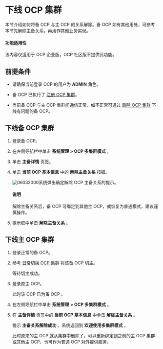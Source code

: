 # 下线 OCP 集群

本节介绍如何将备 OCP 与主 OCP 的关系解除。备 OCP 如有其他用处，可参考本节先解除主备关系，再用作其他业务实现。

<main id="notice" type='notice'>
<h4>功能适用性</h4>
<p>该内容仅适用于 OCP 企业版，OCP 社区版不提供此功能。</p>
</main>

## 前提条件

* 请确保当前登录 OCP 的用户为 **ADMIN** 角色。

* 备 OCP 已执行了 [注册 OCP 集群](../300.ocp-multi-cluster-mode/200.register-an-ocp-cluster.md)。

* 当前备 OCP 与主 OCP 集群间通信正常，如不正常可通过 [删除 OCP 集群](../300.ocp-multi-cluster-mode/700.delete-an-ocp-cluster.md) 下线有问题的备 OCP。

## 下线备 OCP 集群

1. 登录备 OCP。

2. 在左侧导航栏中单击 **系统管理 \> OCP 多集群模式** 。

3. 单击 **主备详情** 页签。

4. 单击 **当前 OCP 基本信息** 中的 **解除主备关系** 按钮。

   ![06032000](https://help-static-aliyun-doc.aliyuncs.com/assets/img/zh-CN/3306772261/p280379.png)系统弹出确定解除 OCP 主备关系的提示。

    <main id="notice" type='explain'>
    <h4>说明</h4>
    <p>解除主备关系后，备 OCP 可绑定到其他主 OCP，或恢复为普通模式，建议谨慎操作。</p>
    </main>

5. 提示框中单击 **解除主备关系** 。

## 下线主 OCP 集群

1. 登录正常的备 OCP。

2. 参考 [日常切换 OCP 集群](../300.ocp-multi-cluster-mode/500.switch-an-ocp-cluster-in-daily-maintenance.md) 将该备 OCP 切主。

   等待切主成功。

3. 登录原主 OCP。

   此时该 OCP 已为备 OCP 。

4. 在左侧导航栏中单击 **系统管理** **\> OCP 多集群模式** 。

5. 在 **主备详情** 页签中的 **当前 OCP 基本信息** 中单击 **解除主备关系** 。

   提示 **主备关系解除成功** 。系统返回到 **欢迎使用多集群模式** 。

   此时原来的主 OCP 就从集群中删除了，可以重新绑定到之前的主 OCP 集群或其他主 OCP，也可作为普通 OCP 对外提供服务。
